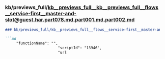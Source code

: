 ### kb/previews_full/kb__previews_full__kb__previews_full__flows__service-first__master-and-slot@guest.har.part078.md.part001.md.part002.md

```md
### kb/previews_full/kb__previews_full__flows__service-first__master-and-slot@guest.har.part078.md.part001.md (part 002)

```md
     "functionName": "",
                        "scriptId": "13946",
                        "url
```

```

```
